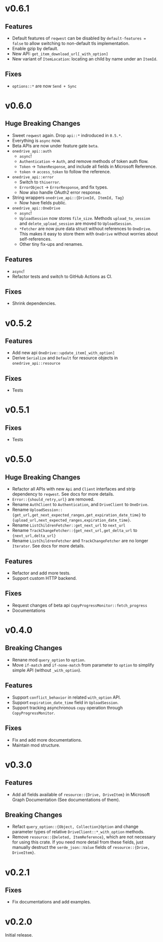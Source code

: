 # v0.6.1

## Features
- Default features of `reqwest` can be disabled by `default-features = false`
  to allow switching to non-default tls implementation.
- Enable gzip by default.
- New API: `get_item_download_url[_with_option]`
- New variant of `ItemLocation`: locating an child by name under an `ItemId`.

## Fixes
- `options::*` are now `Send + Sync`

# v0.6.0

## Huge Breaking Changes
- Sweet `reqwest` again. Drop `api::*` indroduced in `0.5.*`.
- Everything is `async` now.
- Beta APIs are now under feature gate `beta`.
- `onedrive_api::auth`
  - `async`!
  - `Authentication` -> `Auth`, and remove methods of token auth flow.
  - `Token` -> `TokenResponse`, and include all fields in Microsoft Reference.
  - `token` -> `access_token` to follow the reference.
- `onedrive_api::error`
  - Switch to `thiserror`.
  - `ErrorObject` -> `ErrorResponse`, and fix types.
  - Now also handle OAuth2 error response.
- String wrappers `onedrive_api::{DriveId, ItemId, Tag}`
  - Now have fields public.
- `onedrive_api::OneDrive`
  - `async`!
  - `UploadSession` now stores `file_size`.
    Methods `upload_to_session` and `delete_upload_session` are moved to `UploadSession`.
  - `*Fetcher` are now pure data struct without references to `OneDrive`.
    This makes it easy to store them with `OneDrive` without worries about self-references.
  - Other tiny fix-ups and renames.

## Features
- `async`!
- Refactor tests and switch to GitHub Actions as CI.

## Fixes
- Shrink dependencies.

# v0.5.2

## Features
- Add new api `OneDrive::update_item[_with_option]`
- Derive `Serialize` and `Default` for resource objects in `onedrive_api::resource`

## Fixes
- Tests

# v0.5.1
## Fixes
- Tests

# v0.5.0
## Huge Breaking Changes
- Refactor all APIs with new `Api` and `Client` interfaces and strip dependency to `reqwest`.
  See docs for more details.
- `Error::{should_retry,url}` are removed.
- Rename `AuthClient` to `Authentication`, and `DriveClient` to `OneDrive`.
- Rename `UploadSession::{get_url,get_next_expected_ranges,get_expiration_date_time}` to `{upload_url,next_expected_ranges,expiration_date_time}`.
- Rename `ListChildrenFetcher::get_next_url` to `next_url`
- Rename `TrackChangeFetcher::{get_next_url,get_delta_url` to `{next_url,delta_url}`
- Rename `ListChildrenFetcher` and `TrackChangeFetcher` are no longer `Iterator`.
  See docs for more details.

## Features
- Refactor and add more tests.
- Support custom HTTP backend.

## Fixes
- Request changes of beta api `CopyProgressMonitor::fetch_progress`
- Documentations

# v0.4.0
## Breaking Changes
- Renane mod `query_option` to `option`.
- Move `if-match` and `if-none-match` from parameter to `option`
  to simplify simple API (without `_with_option`).

## Features
- Support `conflict_behavior` in related `with_option` API.
- Support `expiration_date_time` field in `UploadSession`.
- Support tracking asynchronous `copy` operation through `CopyProgressMonitor`.

## Fixes
- Fix and add more documentations.
- Maintain mod structure.

# v0.3.0
## Features
- Add all fields available of `resource::{Drive, DriveItem}` in Microsoft Graph Documentation (See documentations of them).

## Breaking Changes
- Refact `query_option::{Object, Collection}Option` and change parameter types of relative `DriveClient::*_with_option` methods.
- Remove `resource::{Deleted, ItemReference}`, which are not necessary for using this crate.
  If you need more detail from these fields, just manually destruct the `serde_json::Value` fields of `resource::{Drive, DriveItem}`.

# v0.2.1
## Fixes
- Fix documentations and add examples.

# v0.2.0
Initial release.
